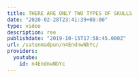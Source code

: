 ```yaml
---
title: THERE ARE ONLY TWO TYPES OF SKULLS
date: "2020-02-28T23:41:39+08:00"
type: video
description: ree
publishdate: "2019-10-15T17:58:45.000Z"
url: /satenmadpun/n4EndnwNbYc/
providers:
  youtube:
    id: n4EndnwNbYc
---
```

